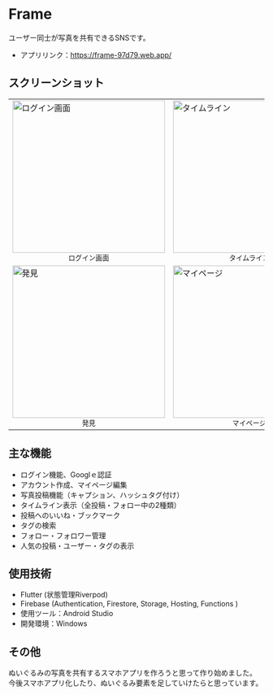 # Frame
ユーザー同士が写真を共有できるSNSです。
- アプリリンク：https://frame-97d79.web.app/


## スクリーンショット
<table>
  <tr>
    <td>
      <a href="https://github.com/user-attachments/assets/fd1b41e5-38b4-4f06-9c27-2935873eb1ce">
        <img src="https://github.com/user-attachments/assets/fd1b41e5-38b4-4f06-9c27-2935873eb1ce" alt="ログイン画面" width="300" />
      </a>
      <div align="center"><sub>ログイン画面</sub></div>
    </td>
    <td>
      <a href="https://github.com/user-attachments/assets/957e3dc3-ee7e-4e90-8603-b72d8a6d20a1">
        <img src="https://github.com/user-attachments/assets/957e3dc3-ee7e-4e90-8603-b72d8a6d20a1" alt="タイムライン" width="300" />
      </a>
      <div align="center"><sub>タイムライン</sub></div>
    </td>
    <td>
      <a href="https://github.com/user-attachments/assets/095535ef-ed71-41bb-ae6d-a0d9c206f645">
        <img src="https://github.com/user-attachments/assets/095535ef-ed71-41bb-ae6d-a0d9c206f645" alt="新規投稿" width="300" />
      </a>
      <div align="center"><sub>新規投稿</sub></div>
    </td>
  </tr>
  <tr>
    <td>
      <a href="https://github.com/user-attachments/assets/522cf3ed-db92-4779-885a-5b9cb4275c3e">
        <img src="https://github.com/user-attachments/assets/522cf3ed-db92-4779-885a-5b9cb4275c3e" alt="発見" width="300" />
      </a>
      <div align="center"><sub>発見</sub></div>
    </td>
    <td>
      <a href="https://github.com/user-attachments/assets/f1e6bce0-ab22-475c-a27b-59d1fc5ee30c">
        <img src="https://github.com/user-attachments/assets/f1e6bce0-ab22-475c-a27b-59d1fc5ee30c" alt="マイページ" width="300" />
      </a>
      <div align="center"><sub>マイページ</sub></div>
    </td>
    <td>
      <a href="https://github.com/user-attachments/assets/1a1e399e-e520-4005-bae3-3efdd700b331">
        <img src="https://github.com/user-attachments/assets/1a1e399e-e520-4005-bae3-3efdd700b331" alt="タグ検索" width="300" />
      </a>
      <div align="center"><sub>タグ検索</sub></div>
    </td>
  </tr>
</table>

## 主な機能
- ログイン機能、Googlｅ認証
- アカウント作成、マイページ編集
- 写真投稿機能（キャプション、ハッシュタグ付け）
- タイムライン表示（全投稿・フォロー中の2種類）
- 投稿へのいいね・ブックマーク
- タグの検索
- フォロー・フォロワー管理
- 人気の投稿・ユーザー・タグの表示

## 使用技術
- Flutter (状態管理Riverpod)
- Firebase (Authentication, Firestore, Storage, Hosting, Functions )
- 使用ツール：Android Studio
- 開発環境：Windows

## その他
ぬいぐるみの写真を共有するスマホアプリを作ろうと思って作り始めました。
今後スマホアプリ化したり、ぬいぐるみ要素を足していけたらと思っています。
